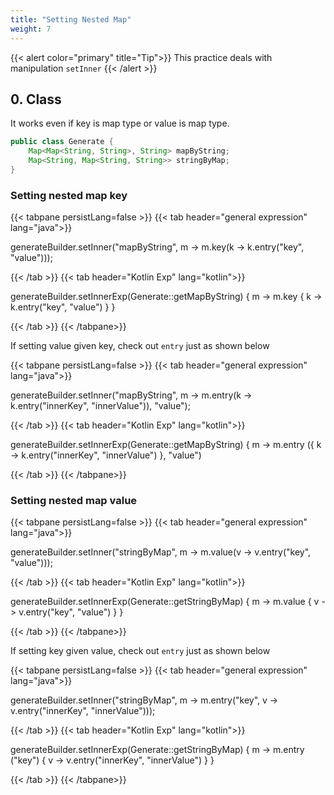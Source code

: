 ```yaml
---
title: "Setting Nested Map"
weight: 7
---
```


{{< alert color="primary" title="Tip">}}
This practice deals with manipulation `setInner`
{{< /alert >}}

## 0. Class
It works even if key is map type or value is map type.

```java
public class Generate {
	Map<Map<String, String>, String> mapByString;
	Map<String, Map<String, String>> stringByMap;
}
```

### Setting nested map key
{{< tabpane persistLang=false >}}
{{< tab header="general expression" lang="java">}}

generateBuilder.setInner("mapByString", m -> m.key(k -> k.entry("key", "value")));

{{< /tab >}}
{{< tab header="Kotlin Exp" lang="kotlin">}}

generateBuilder.setInnerExp(Generate::getMapByString) { m -> m.key { k -> k.entry("key", "value") } }

{{< /tab >}}
{{< /tabpane>}}

If setting value given key, check out `entry` just as shown below

{{< tabpane persistLang=false >}}
{{< tab header="general expression" lang="java">}}

generateBuilder.setInner("mapByString", m -> m.entry(k -> k.entry("innerKey", "innerValue")), "value");

{{< /tab >}}
{{< tab header="Kotlin Exp" lang="kotlin">}}

generateBuilder.setInnerExp(Generate::getMapByString) { m -> m.entry ({ k -> k.entry("innerKey", "innerValue") }, "value")

{{< /tab >}}
{{< /tabpane>}}

### Setting nested map value
{{< tabpane persistLang=false >}}
{{< tab header="general expression" lang="java">}}

generateBuilder.setInner("stringByMap", m -> m.value(v -> v.entry("key", "value")));

{{< /tab >}}
{{< tab header="Kotlin Exp" lang="kotlin">}}

generateBuilder.setInnerExp(Generate::getStringByMap) { m -> m.value { v -> v.entry("key", "value") } }

{{< /tab >}}
{{< /tabpane>}}

If setting key given value, check out `entry` just as shown below

{{< tabpane persistLang=false >}}
{{< tab header="general expression" lang="java">}}

generateBuilder.setInner("stringByMap", m -> m.entry("key", v -> v.entry("innerKey", "innerValue")));

{{< /tab >}}
{{< tab header="Kotlin Exp" lang="kotlin">}}

generateBuilder.setInnerExp(Generate::getStringByMap) { m -> m.entry ("key") { v -> v.entry("innerKey", "innerValue") } }

{{< /tab >}}
{{< /tabpane>}}
